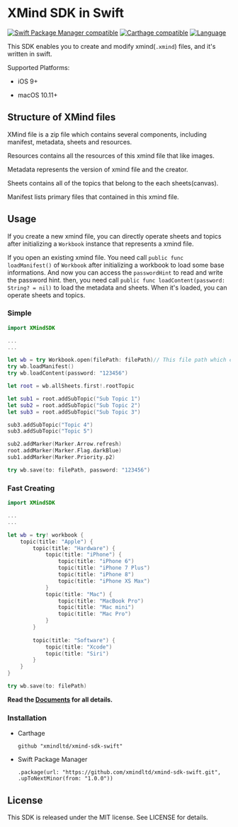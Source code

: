 # XMind SDK in Swift

[![Swift Package Manager compatible](https://img.shields.io/badge/Swift%20Package%20Manager-compatible-brightgreen.svg)](https://github.com/apple/swift-package-manager)
[![Carthage compatible](https://img.shields.io/badge/Carthage-compatible-4BC51D.svg?style=flat)](https://github.com/Carthage/Carthage)
[![Language](https://img.shields.io/badge/language-Swift-orange.svg)]()

This SDK enables you to create and modify xmind(`.xmind`) files, and it's written in swift.

Supported Platforms:

- iOS 9+

- macOS 10.11+

  

## Structure of XMind files

XMind file is a zip file which contains several components, including manifest, metadata, sheets and resources.

Resources contains all the resources of this xmind file that like images.

Metadata represents the version of xmind file and the creator.

Sheets contains all of the topics that belong to the each sheets(canvas).

Manifest lists primary files that contained in this xmind file.



## Usage

If you create a new xmind file, you can directly operate sheets and topics after initializing a `Workbook` instance that represents a xmind file.

If you open an existing xmind file. You need call `public func loadManifest()` of `Workbook` after initializing a workbook to load some base informations. And now you can access the `passwordHint` to read and write the password hint. then, you need call `public func loadContent(password: String? = nil)` to load the metadata and sheets. When it's loaded, you can operate sheets and topics.



### Simple

```swift
import XMindSDK

...
...

let wb = try Workbook.open(filePath: filePath)// This file path which contains an existing xmind file.
try wb.loadManifest()
try wb.loadContent(password: "123456")

let root = wb.allSheets.first!.rootTopic

let sub1 = root.addSubTopic("Sub Topic 1")
let sub2 = root.addSubTopic("Sub Topic 2")
let sub3 = root.addSubTopic("Sub Topic 3")

sub3.addSubTopic("Topic 4")
sub3.addSubTopic("Topic 5")

sub2.addMarker(Marker.Arrow.refresh)
root.addMarker(Marker.Flag.darkBlue)
sub1.addMarker(Marker.Priority.p2)

try wb.save(to: filePath, password: "123456")
```


### Fast Creating

```swift
import XMindSDK

...
...

let wb = try! workbook {
    topic(title: "Apple") {
        topic(title: "Hardware") {
            topic(title: "iPhone") {
                topic(title: "iPhone 6")
                topic(title: "iPhone 7 Plus")
                topic(title: "iPhone 8")
                topic(title: "iPhone XS Max")
            }
            topic(title: "Mac") {
                topic(title: "MacBook Pro")
                topic(title: "Mac mini")
                topic(title: "Mac Pro")
            }
        }
        
        topic(title: "Software") {
            topic(title: "Xcode")
            topic(title: "Siri")
        }
    }
}

try wb.save(to: filePath)
```



**Read the [Documents](doc/main.md) for all details.**



### Installation

- Carthage

  ```
  github "xmindltd/xmind-sdk-swift"
  ```

- Swift Package Manager

  ```
  .package(url: "https://github.com/xmindltd/xmind-sdk-swift.git", .upToNextMinor(from: "1.0.0"))
  ```



## License

This SDK is released under the MIT license. See LICENSE for details.
